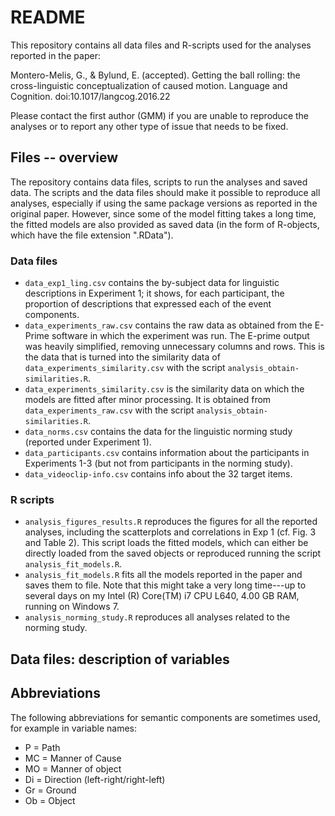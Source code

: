 README
======

This repository contains all data files and R-scripts used for the analyses
reported in the paper:

Montero-Melis, G., & Bylund, E. (accepted). Getting the ball rolling: the cross-linguistic conceptualization of caused motion. Language and Cognition. doi:10.1017/langcog.2016.22

Please contact the first author (GMM) if you are unable to reproduce the analyses or to report any other type of issue that needs to be fixed.


Files -- overview
-----------------

The repository contains data files, scripts to run the analyses and saved data.
The scripts and the data files should make it possible to reproduce all analyses,
especially if using the same package versions as reported in the original paper.
However, since some of the model fitting takes a long time, the fitted models
are also provided as saved data (in the form of R-objects, which have the file
extension ".RData").

### Data files

- `data_exp1_ling.csv` contains the by-subject data for linguistic descriptions in Experiment 1; it shows, for each participant, the proportion of descriptions that expressed each of the event components.
- `data_experiments_raw.csv` contains the raw data as obtained from the E-Prime software in which the experiment was run. The E-prime output was heavily simplified, removing unnecessary columns and rows. This is the data that is turned into the similarity data of `data_experiments_similarity.csv` with the script `analysis_obtain-similarities.R`.
- `data_experiments_similarity.csv` is the similarity data on which the models are fitted after minor processing. It is obtained from `data_experiments_raw.csv` with the script `analysis_obtain-similarities.R`.
- `data_norms.csv` contains the data for the linguistic norming study (reported under Experiment 1).
- `data_participants.csv` contains information about the participants in Experiments 1-3 (but not from participants in the norming study).
- `data_videoclip-info.csv` contains info about the 32 target items.


### R scripts

- `analysis_figures_results.R` reproduces the figures for all the reported analyses, including the scatterplots and correlations in Exp 1 (cf. Fig. 3 and Table 2). This script loads the fitted models, which can either be directly loaded from the saved objects or reproduced running the script `analysis_fit_models.R`.
- `analysis_fit_models.R` fits all the models reported in the paper and saves them to file. Note that this might take a very long time---up to several days on my Intel (R) Core(TM) i7 CPU L640, 4.00 GB RAM, running on Windows 7.
- `analysis_norming_study.R` reproduces all analyses related to the norming study.


Data files: description of variables
------------------------------------


Abbreviations
-------------

The following abbreviations for semantic components are sometimes used, for
example in variable names:

- P = Path
- MC = Manner of Cause
- MO = Manner of object
- Di = Direction (left-right/right-left)
- Gr = Ground
- Ob = Object
